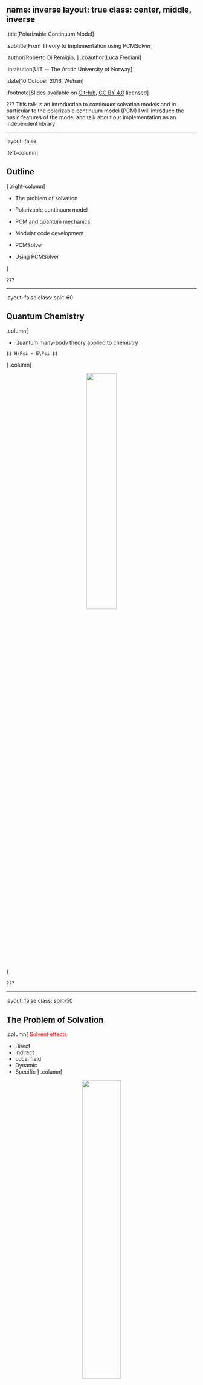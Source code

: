 name: inverse
layout: true
class: center, middle, inverse
---
.title[Polarizable Continuum Model]

.subtitle[From Theory to Implementation using PCMSolver]

.author[Roberto Di Remigio, ] .coauthor[Luca Frediani]

.institution[UiT -- The Arctic University of Norway]

.date[10 October 2016, Wuhan]

.footnote[Slides available on [GitHub](https://github.com/robertodr/talk-hzau), [CC BY 4.0](https://creativecommons.org/licenses/by/4.0/) licensed]

???
This talk is an introduction to continuum solvation models and in particular to
the polarizable continuum model (PCM)
I will introduce the basic features of the model and talk about our
implementation as an independent library

---
layout: false

.left-column[
  ## Outline
]
.right-column[

- The problem of solvation

- Polarizable continuum model

- PCM and quantum mechanics

- Modular code development

- PCMSolver

- Using PCMSolver

]

???

---
layout: false
class: split-60

## Quantum Chemistry

.column[
- Quantum many-body theory applied to chemistry

`$$
H\Psi = E\Psi
$$`

]
.column[
<p style="text-align:center;"><img src="images/model-chem.svg" style="width: 40%"></p>
]

???

---
layout: false
class: split-50
## The Problem of Solvation

.column[
<font color="red">
Solvent effects
</font>
- Direct
- Indirect
- Local field
- Dynamic
- Specific
]
.column[
<p style="text-align:center;"><img src="images/pyridine+water_12AA_QM.png" style="width: 45%"></p>
]

<font color="red">
Problems
</font>

- Size
- Conformations

<font color="red">
<center>We need to simplify!!!</center>
</font>

???

---
## Polarizable continuum model.red[<sup>1</sup>]

<p style="text-align:center;"><img src="images/pcm.png" style="width: 95%"></p>

.footnote[.red[<sup>1</sup>] J. Tomasi, B. Mennucci, R. Cammi, _Chem. Rev._, __105__, 2999, (2005)]

???

- Model the solvent as a polarizable dielectric continuum
- Parameters for the definition of the boundary, i.e. the cavity
- Parameters describing the solvent: permittivity (static and optical)
- Notice that the solvent parameters are, _by definition_, averaged!

---
## Mathematics of PCM.red[<sup>2</sup>]

- Transmission problem, find `\(\psi\)` such that:
`$$
 \begin{align}
  L_\mathrm{i} \psi(\mathbf{r}) &= -4\pi\rho(\mathbf{r}) \quad \forall \mathbf{r} \in C \\
  L_\mathrm{e} \psi(\mathbf{r}) &= 0 \quad \forall \mathbf{r} \notin C \\
  [\psi(\mathbf{s})] &= 0 \quad \forall \mathbf{s}\,\text{in}\,\partial C \\
  [\partial_L \psi(\mathbf{s})] &= 0 \quad \forall \mathbf{s}\,\text{in}\,\partial C \\
  |\psi(\mathbf{r})| &\leq C \|\mathbf{r} \|^{-1} \,\,\text{for}\,\,\| \mathbf{r} \|\rightarrow\infty
 \end{align}
$$`
    * `\(L_\mathrm{i}\)` and `\(L_\mathrm{e}\)` are elliptic differential operators
    * `\([\psi(\mathbf{s})]\)` is the Dirichlet condition in terms of  _trace operators_
    * `\([\partial_L \psi(\mathbf{s})]\)` is the Neumann condition in terms in terms of _conormal derivatives_
- Define the _reaction potential_:
`$$
 \psi(\mathbf{r}) = \phi(\mathbf{r}) + \xi(\mathbf{r})
 = \int_C \mathop{}\!\mathrm{d}\mathbf{r}^\prime \frac{\rho(\mathbf{r}^\prime)}{|\mathbf{r} - \mathbf{r}^\prime|} +
  \int_{\partial C} \mathop{}\!\mathrm{d}\mathbf{s} \frac{\sigma(\mathbf{s})}{|\mathbf{r} - \mathbf{s}|}
$$`
- Find its _representation_ inside the cavity as a solution to an integral equation

.footnote[.red[<sup>2</sup>] E. Cancès, B. Mennucci, _J. Math. Chem._, __23__, 309, (1998)]

???

- `\(L_\star\)` are elliptic differential operators
- Trace operators are the extension of the concept of restriction of a function
  over a boundary to generalized functions in Sobolev space
- Conormal derivative extends the notion of a normal derivative to functions in
  Sobolev spaces
- `\(\sigma(\mathbf{s})\)` is called the apparent surface charge (ASC)

---

## Mathematics of PCM, contd..red[<sup>3</sup>]

- `\(\sigma\)` is the _unique solution_ to the IEF-PCM equation:
`$$
\left[\left(2\pi\mathcal{I} - \mathcal{D}_\mathrm{e}\right)\mathcal{S}_\mathrm{i} +
      \mathcal{S}_\mathrm{e}\left(2\pi\mathcal{I} + \mathcal{D}^\dagger_\mathrm{i}\right) \right]\sigma =
-\left[\left(2\pi\mathcal{I} - \mathcal{D}_\mathrm{e}\right) -
\mathcal{S}_\mathrm{e}\mathcal{S}_\mathcal{i}^{-1}\left(2\pi\mathcal{I} - \mathcal{D}_\mathrm{i}\right)\right]\phi
$$`
- Integral operators are Calderón projector components:
`$$
 \begin{align}
  (\mathcal{S}_\star f)(\mathbf{s}) &= \int_{\partial C} \mathop{}\!\mathrm{d}\mathbf{s}^\prime \color{red}{G(\mathbf{s}, \mathbf{s}^\prime)}f(\mathbf{s}^\prime) \\
  (\mathcal{D}_\star f)(\mathbf{s}) &= \int_{\partial C} \mathop{}\!\mathrm{d}\mathbf{s}^\prime [\partial_{L_\star}^\prime\color{red}{G(\mathbf{s}, \mathbf{s}^\prime)}]f(\mathbf{s}^\prime) \\
  (\mathcal{D}^\dagger_\star f)(\mathbf{s}) &= \int_{\partial C} \mathop{}\!\mathrm{d}\mathbf{s}^\prime [\partial_{L_\star}\color{red}{G(\mathbf{s}, \mathbf{s}^\prime)}]f(\mathbf{s}^\prime)
 \end{align}
$$`
- Solution by a boundary element method (BEM):
   * Discretized cavity boundary + piecewise regular bases = finite elements
   * Form boundary integral operators: _Galerkin_ or _collocation_ method
   * Solve linear system: direct inversion or iterative solver

.footnote[.red[<sup>3</sup>] S. A. Sauter and C. Schwab, _Boundary Element Methods_, Springer, 2011]

???

- We've transformed a boundary value problem (BVP) into a boundary integral equation (BIE)
- Integral operators are defined in terms of traces and conormal derivatives
- The integral operators have well-defined mapping properties between Sobolev
  spaces of fractional order
- Knowledge of the Green's functions inside and outside the cavity is key to
  the method

---
layout: false
## Green's functions in spherical symmetry

<img src="images/spherical_diffuse.jpg" style="float: left; width: 30%; margin-right: 1%; margin-bottom: 0.5em;">
<img src="images/equations.png" style="float: left; width: 55%; margin-right: 1%; margin-bottom: 0.5em;">
<p style="clear: both;">

- The radial part is solution to:
`
$$
  \frac{\mathop{}\!\mathrm{d}^2 R_\ell}{\mathop{}\!\mathrm{d} r^2} + \left(\frac{2}{r} +
  \lambda_\varepsilon(r)\right)\frac{\mathop{}\!\mathrm{d} R_\ell}{\mathop{}\!\mathrm{d} r} - \frac{\ell(\ell+1)}{r^2}R_\ell
 = -\frac{4\pi}{r^2}\frac{1}{\varepsilon(r)}\delta(r-r^\prime)
$$
`
   * `\(\lambda_\varepsilon(r) = \frac{\mathop{}\!\mathrm{d}\varepsilon(r)}{\mathop{}\!\mathrm{d}r}\frac{1}{\varepsilon(r)}\)`
     weighted dielectric distribution
- Two solutions, `\(u_\ell\sim r^\ell\)` and `\(v_\ell\sim r^{-\ell -1}\)`:
   * `\(u_\ell\)` and `\(v_\ell\)` to be determined _numerically_

`
$$
  R_\ell =
 \begin{cases}
   c_\ell^{(1)}(r^\prime) u_\ell(r) &+
   c_\ell^{(2)}(r^\prime) v_\ell(r),\, \text{for}\,\, r < r^\prime \\
   c_\ell^{(3)}(r^\prime) u_\ell(r) &+
   c_\ell^{(4)}(r^\prime) v_\ell(r),\, \text{for}\,\, r > r^\prime
 \end{cases}
$$
`

???

- The Green's function for a given differential operator is the solution to the
  differential equation with a point source. It's also called the _fundamental
  solution_
- We also have azimuthal symmetry, hence the summation over Legendre
  polynomials. This can be shown more rigorously starting from the summation
  over spherical harmonics.
- The radial equation is similar to the usual one where spherical boundary
  conditions are imposed. The difference is the additional first order term due
  to the weighted dielectric distribution, which can be thought to act as a damping
  term. The source term is also "damped".
- Given that the permittivity profile is sigmoidal, we impose that the
  solutions to the homogeneous equation are asymptotically equal to the ones
  for spherical boundary conditions.

---
layout: false
## Green's functions in spherical symmetry, contd.

<img src="images/spherical_diffuse.jpg" style="float: left; width: 30%; margin-right: 1%; margin-bottom: 0.5em;">
<img src="images/equations.png" style="float: left; width: 55%; margin-right: 1%; margin-bottom: 0.5em;">
<p style="clear: both;">


- Two solutions, `\(u_\ell\sim r^\ell\)` and `\(v_\ell\sim r^{-\ell -1}\)`:
   * `\(W_\ell = \frac{\mathop{}\!\mathrm{d} v_\ell}{\mathop{}\!\mathrm{d}r}u_\ell - \frac{\mathop{}\!\mathrm{d}u_\ell}{\mathop{}\!\mathrm{d}r}v_\ell\)` is the _Wronskian_
`
$$
  G(\mathbf{r}, \mathbf{r}^\prime) = \sum_{\ell=0}^\infty G_\ell(\mathbf{r}, \mathbf{r}^\prime)
  =
  \begin{cases}
    \sum_{\ell=0}^\infty
    \frac{-(2\ell+1)}{r^{\prime 2}\varepsilon(r^\prime)}
    \frac{u_\ell(r)v_\ell(r^\prime)}{W_\ell(r^\prime)}
    P_\ell(\cos\gamma),\,\text{for}\,\, r<r^\prime \\
   \sum_{\ell=0}^\infty
   \frac{-(2\ell+1)}{r^{\prime 2}\varepsilon(r^\prime)}
   \frac{u_\ell(r^\prime)v_\ell(r)}{W_\ell(r^\prime)}
    P_\ell(\cos\gamma),\,\text{for}\,\, r>r^\prime
  \end{cases}
$$
`
- Components `\(G_\ell(\mathbf{r}, \mathbf{r}^\prime)\)` contain Coulomb and image contributions:
   * Numerically slowly converging
   * Troublesome for subsequent BEM collocation

<font color="red">
<center>Need to separate Coulomb and image potentials!</center>
</font>

???

- The actual solutions are fixed by integrating the equation on a vanishingly
  small volume around the source discontinuity

---
class: left
layout: false

## Separation of the Coulomb singularity

`
$$
  G(\mathbf{r}, \mathbf{r}^\prime) = \sum_{\ell=0}^\infty G_\ell(\mathbf{r}, \mathbf{r}^\prime)
$$
`

- Use _exact_ expression of Coulomb singularity:
`
$$
  \frac{1}{|\mathbf{r}-\mathbf{r}^\prime|} =
  \frac{1}{r_>}
  \sum^\infty_{\ell=0}
  \left(\frac{r_<}{r_>}\right)^\ell
  P_\ell(\cos\gamma)
$$
`
- ...modulated by proper coefficient:
`
$$
  G(\mathbf{r}, \mathbf{r}^\prime) =
  \frac{1}{C(\mathbf{r}, \mathbf{r}^\prime)|\mathbf{r} - \mathbf{r}^\prime|} +
  G_\mathrm{img}(\mathbf{r}, \mathbf{r}^\prime)
$$
`
   * The image potential is _nonsingular_
- Coefficient is calculated as:
`
$$
  C(\mathbf{r}, \mathbf{r}^\prime)
  =
  \frac{1}{r_>}
  \lim_{\ell\infty}
  \left(\frac{r_<}{r_>}\right)^\ell
  \frac{P_\ell(\cos\gamma)}{G_\ell(\mathbf{r}, \mathbf{r}^\prime)}
$$
`

---

## Separation of the Coulomb singularity, contd.

- Image potential:
`
$$
  G_\mathrm{img}(\mathbf{r}, \mathbf{r}^\prime)
  =
  \sum_{\color{red}{\ell = 1}}^\infty
  \left(G_\ell(\mathbf{r}, \mathbf{r}^\prime) -
  \frac{1}{C(\mathbf{r}, \mathbf{r}^\prime)|\mathbf{r} -
  \mathbf{r}^\prime|}\right)
$$
`
   * Monopole term removed: it's entirely contained in the singular, Coulomb portion
   * Unphysical additional polarization would arise at the interface
   * Consistent with sharp spherical interface results

--

<p style="text-align:center;"><img src="images/why_you_need_testing.jpg" style="width: 50%"></p>

???

- We have to remove an unphysical monopole contribution

---

## Implementation

- Exponential transformation of the radial ODE:
`
$$
  \frac{\mathop{}\!\mathrm{d}^2\rho_\ell}{\mathop{}\!\mathrm{d}r} + \left(\frac{\mathop{}\!\mathrm{d}\rho_\ell}{\mathop{}\!\mathrm{d}r}\right)
  \left(\frac{\mathop{}\!\mathrm{d}\rho_\ell}{\mathop{}\!\mathrm{d}r} + \frac{2}{r} + \lambda_\varepsilon(r)\right) - \frac{\ell(\ell + 1)}{r^2} = 0
$$
`
- ODE solved using the Bulirsch-Stoer adaptive integrator for the system:
`
$$
 \left\lbrace
 \begin{aligned}
 \frac{\mathop{}\!\mathrm{d}\rho_\ell}{\mathop{}\!\mathrm{d}r} &= \sigma_\ell \\
 \frac{\mathop{}\!\mathrm{d}\sigma_\ell}{\mathop{}\!\mathrm{d}r} &= -\sigma_\ell\left(\sigma_\ell + \frac{2}{r} + \lambda_\varepsilon(r)\right) + \frac{l(l+1)}{r^2}
 \end{aligned}
 \right.
$$
`
- Summations truncated to `\(L\)`, separation coefficient evaluated at `\(\ell=2L\)`
- `\(\mathrm{tanh}\)` and `\(\mathrm{erf}\)` profiles available
- Cubic spline interpolations for radial sampling of solutions
- Green's function directional derivative evaluated by a 3-point stencil
- One-point centroid collocation BEM on spherical polygons (GePol)
- Available in [LSDALTON](http://daltonprogram.org/) _via_ [PCMSolver](http://pcmsolver.readthedocs.org)

???

- The exponential transformation avoids possible arithmetic overflows
- Truncation is to `\(L=30\)` by default

---
layout: false

## Permittivity profiles

<img src="images/permittivity_profiles.jpg" style="float: left; width: 45%; margin-right: 1%; margin-bottom: 0.5em;">
<img src="images/permittivity_app.jpg" style="float: left; width: 48%; margin-right: 1%; margin-bottom: 0.5em;">
<p style="clear: both;">

`$$
\begin{alignat}{2}
\varepsilon(r) =  \frac{\varepsilon_1+\varepsilon_2}{2} + \frac{\varepsilon_2-\varepsilon_1}{2}\Sigma\left(\frac{r-c}{w}\right);
\quad&\quad
f(\varepsilon) =  \frac{\varepsilon(z)-1 }{\varepsilon(z)}
\end{alignat}
$$`

- Onset of dielectric effect dominated by _Onsager factor_
- `\(\Sigma\)` has to be differentiable
- `\(w\)` too small leads to numerical instabilities
- B3LYP/aug-cc-pVDZ calculations

???

- on the x axis is the distance from the interface center
- `\(w = \frac{\tilde{w}}{6}\)` to keep consistency with Frediani et al.
- `\(\Sigma\)` is a sigmoidal function, centered at `\(c\)`. The `\(w\)` parameter
is the HWHM for the associated distribution function, i.e. its first derivative
- Despite the fact that the variation in permittivity happens around `\(c\)`, the onset
of the dielectric effect will be delayed slightly. This can be rationalized in
terms of the Onsager factor.
- The figure assumes `\(c = 10~\AA\)` and the droplet centered at the origin


---
layout: false

## Effect of interface width: ions

- Smooth transition between bulk values
- Wider profile, smoother transition
- Interface effect delayed (Onsager factor)

<img src="images/Li-water_vapor.jpg" style="float: left; width: 45%; margin-right: 1%; margin-bottom: 0.5em;">
<img src="images/Br-water_vapor.jpg" style="float: left; width: 45%; margin-right: 1%; margin-bottom: 0.5em;">
<p style="clear: both;">

???

- on the x axis is the distance from the interface center
- Lithium and bromide ions
- Transport from a water droplet to vapour
- `\(R_0 = 20~\AA\)`
- Figures report user-defined values of `\(\tilde{w}\)`

---
layout: false

## Effect of interface width: acetone

- Wider profile, smoother transition
- Interface effect delayed (Onsager factor)
- Orientation matters

<img src="images/acetone-par-water_vapor.jpg" style="float: left; width: 45%; margin-right: 1%; margin-bottom: 0.5em;">
<img src="images/acetone-perp-water_vapor.jpg" style="float: left; width: 45%; margin-right: 1%; margin-bottom: 0.5em;">
<p style="clear: both;">
<img src="images/acetone_tangent.jpg" style="float: left; width: 45%; margin-right: 1%; margin-bottom: 0.5em;">
<img src="images/acetone_normal.jpg" style="float: left; width: 45%; margin-right: 1%; margin-bottom: 0.5em;">
<p style="clear: both;">

<font color="red">
<center>Two figures missing here</center>
</font>

???

- on the x axis is the distance from the interface center
- Acetone with dipole moment tangent or normal to the droplet surface
- Transport from a water droplet to vapour
- `\(R_0 = 20~\AA\)`
- Figures report user-defined values of `\(\tilde{w}\)`
- When the dipole moment is normal to the droplet, different parts of the molecule
experience different dielectric environments. Of course, the interface size
has to be quite small!

---
layout: false

## Effect of interface width: PNA and L0

- Only when `\(\tilde{w}=20~\AA\)` profile is smooth
- Molecules experience different dielectric environments

<img src="images/pna-water_vapor.jpg" style="float: left; width: 45%; margin-right: 1%; margin-bottom: 0.5em;">
<img src="images/L0-water_vapor.jpg" style="float: left; width: 45%; margin-right: 1%; margin-bottom: 0.5em;">
<p style="clear: both;">

<img src="images/PNA_orientation.jpg" style="float: center; width: 45%; margin-right: 1%; margin-bottom: 0.5em;">
<img src="images/L0_orientation.jpg" style="float: center; width: 45%; margin-right: 1%; margin-bottom: 0.5em;">
<p style="clear: both;">

???

- on the x axis is the distance from the interface center
- Both molecules are randomly oriented wrt the droplet
- Transport from a water droplet to vapour
- `\(R_0 = 20~\AA\)`
- Figures report user-defined values of `\(\tilde{w}\)`
- Given that the molecules are larger, features (bumps) in the
solvation profiles will be smoothed out only with larger widths

---
layout: false

## Effect of interface curvature: lithium ion

`$$\Delta G_{R_0}(z) = G_{R_0}(z+R_0) - G_{R_0=80} (z+80)$$`

- No effect on bulk values: Gauss' theorem
- Water droplet to vapor bulk:
  * image potential acts at medium-long range
  * largest effect **before** ion crosses interface
- Oil droplet to water bulk:
  * image potential acts at short range
  * largest effect **after** ion crosses interface

<img src="images/Li-water_vapor-curvature.jpg" style="float: left; width: 45%; margin-right: 1%; margin-bottom: 0.5em;">
<img src="images/Li-oil_water-curvature.jpg" style="float: left; width: 45%; margin-right: 1%; margin-bottom: 0.5em;">
<p style="clear: both;">

???

- all interfaces have `\(\tilde{w} = 5.0~\AA\)`
- on the x axis is the distance from the droplet center
- We vary the droplet radius `\(R_0 = 5, 10, 20, 40, 80~\AA\)`
- Take `\(R_0 = 80~\AA\)` as reference. We're not taking the difference wrt the
  planar results as the two implementations are different and we don't want to
  introduce implementation bias.
- First picture: lithium ion, water to vapor transfer
- Second picture: lithium ion, oil (`\(\varepsilon = 2\)`) to vapor transfer
- The high dielectric constant of water makes the image potential negligible
  inside the droplet and dominant outside.
- For the oil droplet the converse happens.

---
layout: false

## Effect of interface curvature: acetone

`$$\Delta G_{R_0}(z) = G_{R_0}(z+R_0) - G_{R_0=80} (z+80)$$`

- Profile features: combined effect of width and curvature
- No effect on bulk values: Gauss' theorem
- Largest effect localized at interface center
- Relative to bulk solvation, larger effects than for ions
- Similar conclusions for static dipole moments

<img src="images/acetone-perp-water_vapor-curvature.jpg" style="width: 45%; margin-right: 1%; margin-bottom: 0.5em;">
<img src="images/dipole-acetone-perp-water_vapor-curvature.jpg" style="width: 45%; margin-right: 1%; margin-bottom: 0.5em;">
<p style="clear: both;">

???

- all interfaces have `\(\tilde{w} = 5.0~\AA\)`
- we're not taking the difference wrt the planar results as the two
  implementations are different and we don't want to introduce implementation
  bias.
- on the x axis is the distance from the interface center
- acetone, water to vapor transfer. Dipole moment is normal to droplet
- The appearance of features at the interface for larger solutes is due both to
  the width of the interfacial region and the radius of the droplet
- acetone, water to vapor transfer. Dipole moment is normal to droplet
- 30% vs. 13% solvation effect wrt bulk solvation when comparing a dipolar to
  an ionic system

---

## Conclusions

- _Generic_ implementation for diffuse permittivity profiles
   * Membrane-like profiles
   * Planar interfaces
- _Robust_ implementation for reasonable (not too steep) profiles
   * Use of automatic differentiation (AD) for the Green's function
- Investigate effect on response properties
- What about nonelectrostatic interactions?

???

- Different profiles functional forms are no problem, provided they are
  reasonable
- Planar interfaces have different symmetry, but similar considerations apply.
  The only difference is in the separation of the Coulomb singularity

---
class: left
layout: false

## _And now for something completely different_

--

<p style="text-align:center;"><img src="images/damn_solvent.png" style="width: 75%"></p>

.footnote[Image credit: Davide Michetti]

---
class: left
layout: false

## QM/PCM/MM

- Embed MM region _inside_ the PCM region
   * Long-range electrostatics and polarization accounted for by PCM
   * Short-range electrostatics accounted for by MM
- Combination with polarizable MM leverages spatially varying permittivity
   * Short-range polarizable MM + PCM with `\(\varepsilon_\infty\)`
   * Long-range nonpolarizable MM + PCM with `\(\varepsilon_0\)`

<img src="images/qmpcmmm_case1.jpg" style="width: 45%; margin-right: 1%; margin-bottom: 0.5em;">
<img src="images/qmpcmmm_case2.jpg" style="width: 45%; margin-right: 1%; margin-bottom: 0.5em;">
<p style="clear: both;">

<font color="red">
<center>Work in Progress!</center>
</font>

---
layout: false

## Acknowldegements

- Dr. Stefano Corni (CNR, Modena)
- Dr. Krzysztof Mozgawa
- Dr. Hui Cao
- Dr. Ville Weijo
- Prof. Luca Frediani

---
name: last-page
template: inverse

## Thanks for your attention!

Slideshow created using [remark] and served using [cicero]

[remark]: https://github.com/gnab/remark
[cicero]: https://github.com/bast/cicero
